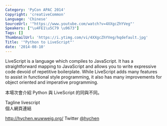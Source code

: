```yaml
---
Category: 'PyCon APAC 2014'
Copyright: 'creativeCommon'
Language: 'Chinese'
SourceUrl: '"https://www.youtube.com/watch?v=4XXgcZhYVeg"'
Speakers: ["\u4FE1\u5C79 \u9673"]
Tags: []
ThumbnailUrl: 'https://i.ytimg.com/vi/4XXgcZhYVeg/hqdefault.jpg'
Title: '"Python to LiveScript"'
date: '2014-08-10'
---
```

LiveScript is a language which compiles to JavaScript. It has a straightforward mapping to JavaScript and allows you to write expressive code devoid of repetitive boilerplate. While LiveScript adds many features to assist in functional style programming, it also has many improvements for object oriented and imperative programming.

本場次會介紹 Python 與 LiveScript 的同與不同。  

Tagline
livescript  
個人網頁連結

<http://hychen.wuwweig.org/>
Twitter
[@hychen](https://twitter.com/hychen)